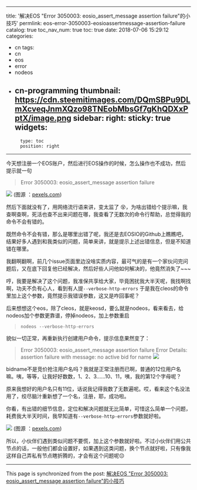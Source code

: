 
---
title: '解决EOS "Error 3050003: eosio_assert_message assertion failure"的小技巧'
permlink: eos-error-3050003-eosioassertmessage-assertion-failure
catalog: true
toc_nav_num: true
toc: true
date: 2018-07-06 15:29:12
categories:
- cn
tags:
- cn
- eos
- error
- nodeos
- cn-programming
thumbnail: https://cdn.steemitimages.com/DQmSBPu9DLmXcveqJnmXQzo98TNEobMbsGf7gKhQDXxPptX/image.png
sidebar:
    right:
        sticky: true
widgets:
    -
        type: toc
        position: right
---


今天想注册一个EOS账户，然后进行EOS操作的时候，怎么操作也不成功，然后提示就一句
>Error 3050003: eosio_assert_message assertion failure

![](https://cdn.steemitimages.com/DQmSBPu9DLmXcveqJnmXQzo98TNEobMbsGf7gKhQDXxPptX/image.png)
(图源 ：[pexels.com]( https://www.pexels.com/))

然后下面就没有了，用网络流行语来讲，变太监了 😵，为啥出错给个提示嘛，我查啊查啊，死活也查不出来问题在哪，我查看了无数次的命令行帮助，总觉得我的命令不会有错的。

既然命令不会有错，那么是哪里出错了呢，我还是去EOSIO的Github上瞧瞧吧，结果好多人遇到和我类似的问题，简单来讲，就是提示上述出错信息，但是不知道错在哪里。

我翻啊翻啊，前几个issue页面里边没啥实质内容，最可气的是有一个家伙问完问题后，又在底下回复他已经解决，然后好些人问他如何解决的，他竟然消失了~~~

哼，我要是解决了这个问题，我准保共享给大家，毕竟困扰我大半天呢，我找啊找啊，功夫不负有心人，看到有人提`--verbose-http-errors` 于是我在cleos的命令里加上这个参数，竟然提示我错误参数，这又是咋回事呢？

后来想想这个eos，除了cleos，就是keosd，要么就是nodeos，看来看去，给nodeos加个参数更靠谱，停掉nodeos，加上参数重启
>`nodeos --verbose-http-errors`

貌似一切正常，再重新执行创建用户命令，提示信息果然变了：
>Error 3050003: eosio_assert_message assertion failure
Error Details:
assertion failure with message: no active bid for name
![](https://cdn.steemitimages.com/DQmdT36qFdv7HDeNEk13X29e52vW6gsZGnBF8PrxnXK4MvQ/image.png)

bidname不是竞价抢注用户名吗？我就是正常注册而已啊，普通的12位用户名嘛。咦，等等，让我好好数数，1、2、3......10、11，咦，我的第12个字母呢？

原来我想好的用户名只有11位，话说我记得我数了无数遍呢。哎，看来这个名没法用了，绞尽脑汁重新想了一个名，注册，耶，成功啦。

你看，有出错的细节信息，定位和解决问题就无比简单，可惜这么简单一个问题，耗费我大半天时间，我早知道有`--verbose-http-errors`参数就好啦。

![](https://cdn.steemitimages.com/DQmUpEwMEXtzvk7V8EYJsRfze7wHmWkgg1DTqvGT12XoJBm/image.png)
(图源 ：[pexels.com]( https://www.pexels.com/))

所以，小伙伴们遇到类似问题不要慌，加上这个参数就好啦。不过小伙伴们用公共节点的话，一般他们都会设置好，如果遇到这类问题，换个节点就好啦，只有像我这样自己弄私有节点瞎折腾的，才会有这个问题呢😔

- - -

This page is synchronized from the post: [解决EOS "Error 3050003: eosio_assert_message assertion failure"的小技巧](https://steemit.com/@oflyhigh/eos-error-3050003-eosioassertmessage-assertion-failure)
